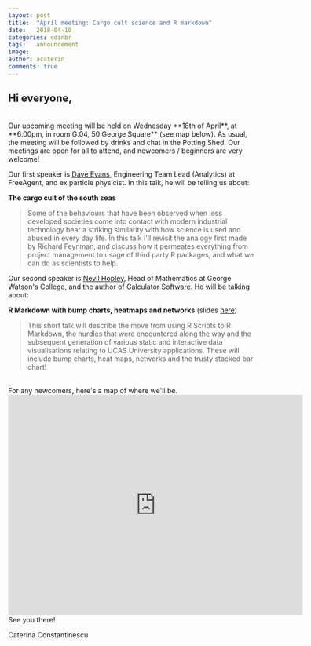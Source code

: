 ```yaml
---
layout: post
title:  "April meeting: Cargo cult science and R markdown"
date:   2018-04-10
categories: edinbr
tags:   announcement
image:
author: acaterin
comments: true
---
```




## Hi everyone,
<br/>
Our upcoming meeting will be held on Wednesday **18th of April**, at **6.00pm, in room G.04, 50 George Square** (see map below). As usual, the meeting will be followed by drinks and chat in the Potting Shed. Our meetings are open for all to attend, and newcomers / beginners are very welcome!

Our first speaker is [Dave Evans](https://www.linkedin.com/in/dave-evans-a2a2555b/), Engineering Team Lead (Analytics) at FreeAgent, and ex particle physicist. In this talk, he will be telling us about:

**The cargo cult of the south seas**<br/>

>Some of the behaviours that have been observed when less developed societies come into contact with modern industrial technology bear a striking similarity with how science is used and abused in every day life. In this talk I'll revisit the analogy first made by Richard Feynman, and discuss how it permeates everything from project management to usage of third party R packages, and what we can do as scientists to help.


Our second speaker is [Nevil Hopley](https://www.linkedin.com/in/nevilhopley/), Head of Mathematics at George Watson's College, and the author of [Calculator Software](http://www.calculatorsoftware.co.uk/cs/about.htm). He will be talking about:

**R Markdown with bump charts, heatmaps and networks** (slides [here](https://github.com/EdinbR/edinbr-talks/blob/master/2018-04-18/NevilHopley_EdinbRTalk_RMarkdownAndUCASForWebsite.pdf))<br/>

>This short talk will describe the move from using R Scripts to R Markdown, the hurdles that were encountered along the way and the subsequent generation of various static and interactive data visualisations relating to UCAS University applications. These will include bump charts, heat maps, networks and the trusty stacked bar chart!




<br>
For any newcomers, here's a map of where we'll be.

<iframe src="https://www.google.com/maps/embed?pb=!1m18!1m12!1m3!1d2234.3225349859604!2d-3.1893184837905904!3d55.943781480604905!2m3!1f0!2f0!3f0!3m2!1i1024!2i768!4f13.1!3m3!1m2!1s0x4887c7839e9c711d%3A0x998c11ef90792a87!2s50+George+Square%2C+Edinburgh+EH8+9JU!5e0!3m2!1sen!2suk!4v1510087562281" width="600" height="450" frameborder="0" style="border:0" allowfullscreen></iframe>

<br>
See you there!

Caterina Constantinescu
